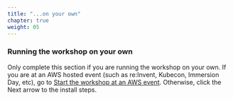 ```yaml
---
title: "...on your own"
chapter: true
weight: 05
---
```


### Running the workshop on your own

Only complete this section if you are running the workshop on your own. If you are at an AWS hosted event (such as re\:Invent, Kubecon, Immersion Day, etc), go to [Start the workshop at an AWS event](../aws_event/). Otherwise, click the Next arrow to the install steps.
